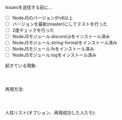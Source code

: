 Issuesを送信する前に...

- [ ] NodeJSのバージョンがv8以上
- [ ] バージョンを最新(master)にしてテストを行った
- [ ] 2度チェックを行った
- [ ] NodeJSモジュール:discord.jsをインストール済み
- [ ] NodeJSモジュール:string-formatをインストール済み
- [ ] NodeJSモジュール:fsをインストール済み
- [ ] NodeJSモジュール:logをインストール済み

起きている現象:
```



```

再現方法:
```



```

人柱リスト(オプション、再現成功した人たち):
```

```

